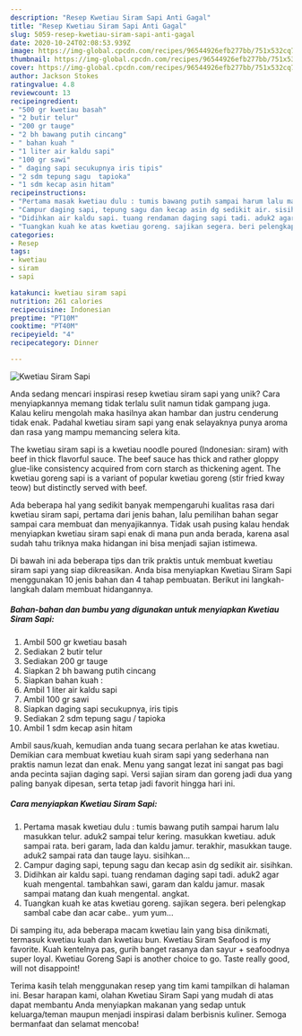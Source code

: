 ```yaml
---
description: "Resep Kwetiau Siram Sapi Anti Gagal"
title: "Resep Kwetiau Siram Sapi Anti Gagal"
slug: 5059-resep-kwetiau-siram-sapi-anti-gagal
date: 2020-10-24T02:08:53.939Z
image: https://img-global.cpcdn.com/recipes/96544926efb277bb/751x532cq70/kwetiau-siram-sapi-foto-resep-utama.jpg
thumbnail: https://img-global.cpcdn.com/recipes/96544926efb277bb/751x532cq70/kwetiau-siram-sapi-foto-resep-utama.jpg
cover: https://img-global.cpcdn.com/recipes/96544926efb277bb/751x532cq70/kwetiau-siram-sapi-foto-resep-utama.jpg
author: Jackson Stokes
ratingvalue: 4.8
reviewcount: 13
recipeingredient:
- "500 gr kwetiau basah"
- "2 butir telur"
- "200 gr tauge"
- "2 bh bawang putih cincang"
- " bahan kuah "
- "1 liter air kaldu sapi"
- "100 gr sawi"
- " daging sapi secukupnya iris tipis"
- "2 sdm tepung sagu  tapioka"
- "1 sdm kecap asin hitam"
recipeinstructions:
- "Pertama masak kwetiau dulu : tumis bawang putih sampai harum lalu masukkan telur. aduk2 sampai telur kering. masukkan kwetiau. aduk sampai rata. beri garam, lada dan kaldu jamur. terakhir, masukkan tauge. aduk2 sampai rata dan tauge layu. sisihkan..."
- "Campur daging sapi, tepung sagu dan kecap asin dg sedikit air. sisihkan."
- "Didihkan air kaldu sapi. tuang rendaman daging sapi tadi. aduk2 agar kuah mengental. tambahkan sawi, garam dan kaldu jamur. masak sampai matang dan kuah mengental. angkat."
- "Tuangkan kuah ke atas kwetiau goreng. sajikan segera. beri pelengkap sambal cabe dan acar cabe.. yum yum..."
categories:
- Resep
tags:
- kwetiau
- siram
- sapi

katakunci: kwetiau siram sapi 
nutrition: 261 calories
recipecuisine: Indonesian
preptime: "PT10M"
cooktime: "PT40M"
recipeyield: "4"
recipecategory: Dinner

---
```



![Kwetiau Siram Sapi](https://img-global.cpcdn.com/recipes/96544926efb277bb/751x532cq70/kwetiau-siram-sapi-foto-resep-utama.jpg)

Anda sedang mencari inspirasi resep kwetiau siram sapi yang unik? Cara menyiapkannya memang tidak terlalu sulit namun tidak gampang juga. Kalau keliru mengolah maka hasilnya akan hambar dan justru cenderung tidak enak. Padahal kwetiau siram sapi yang enak selayaknya punya aroma dan rasa yang mampu memancing selera kita.

The kwetiau siram sapi is a kwetiau noodle poured (Indonesian: siram) with beef in thick flavorful sauce. The beef sauce has thick and rather gloppy glue-like consistency acquired from corn starch as thickening agent. The kwetiau goreng sapi is a variant of popular kwetiau goreng (stir fried kway teow) but distinctly served with beef.

Ada beberapa hal yang sedikit banyak mempengaruhi kualitas rasa dari kwetiau siram sapi, pertama dari jenis bahan, lalu pemilihan bahan segar sampai cara membuat dan menyajikannya. Tidak usah pusing kalau hendak menyiapkan kwetiau siram sapi enak di mana pun anda berada, karena asal sudah tahu triknya maka hidangan ini bisa menjadi sajian istimewa.


Di bawah ini ada beberapa tips dan trik praktis untuk membuat kwetiau siram sapi yang siap dikreasikan. Anda bisa menyiapkan Kwetiau Siram Sapi menggunakan 10 jenis bahan dan 4 tahap pembuatan. Berikut ini langkah-langkah dalam membuat hidangannya.

<!--inarticleads1-->

##### Bahan-bahan dan bumbu yang digunakan untuk menyiapkan Kwetiau Siram Sapi:

1. Ambil 500 gr kwetiau basah
1. Sediakan 2 butir telur
1. Sediakan 200 gr tauge
1. Siapkan 2 bh bawang putih cincang
1. Siapkan  bahan kuah :
1. Ambil 1 liter air kaldu sapi
1. Ambil 100 gr sawi
1. Siapkan  daging sapi secukupnya, iris tipis
1. Sediakan 2 sdm tepung sagu / tapioka
1. Ambil 1 sdm kecap asin hitam


Ambil saus/kuah, kemudian anda tuang secara perlahan ke atas kwetiau. Demikian cara membuat kwetiau kuah siram sapi yang sederhana nan praktis namun lezat dan enak. Menu yang sangat lezat ini sangat pas bagi anda pecinta sajian daging sapi. Versi sajian siram dan goreng jadi dua yang paling banyak dipesan, serta tetap jadi favorit hingga hari ini. 

<!--inarticleads2-->

##### Cara menyiapkan Kwetiau Siram Sapi:

1. Pertama masak kwetiau dulu : tumis bawang putih sampai harum lalu masukkan telur. aduk2 sampai telur kering. masukkan kwetiau. aduk sampai rata. beri garam, lada dan kaldu jamur. terakhir, masukkan tauge. aduk2 sampai rata dan tauge layu. sisihkan...
1. Campur daging sapi, tepung sagu dan kecap asin dg sedikit air. sisihkan.
1. Didihkan air kaldu sapi. tuang rendaman daging sapi tadi. aduk2 agar kuah mengental. tambahkan sawi, garam dan kaldu jamur. masak sampai matang dan kuah mengental. angkat.
1. Tuangkan kuah ke atas kwetiau goreng. sajikan segera. beri pelengkap sambal cabe dan acar cabe.. yum yum...


Di samping itu, ada beberapa macam kwetiau lain yang bisa dinikmati, termasuk kwetiau kuah dan kwetiau bun. Kwetiau Siram Seafood is my favorite. Kuah kentelnya pas, gurih banget rasanya dan sayur + seafoodnya super loyal. Kwetiau Goreng Sapi is another choice to go. Taste really good, will not disappoint! 

Terima kasih telah menggunakan resep yang tim kami tampilkan di halaman ini. Besar harapan kami, olahan Kwetiau Siram Sapi yang mudah di atas dapat membantu Anda menyiapkan makanan yang sedap untuk keluarga/teman maupun menjadi inspirasi dalam berbisnis kuliner. Semoga bermanfaat dan selamat mencoba!
